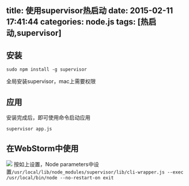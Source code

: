 title: 使用supervisor热启动
date: 2015-02-11 17:41:44
categories: node.js
tags: [热启动,supervisor]
---
<!--more-->
## 安装
```shell
sudo npm install -g supervisor
```
全局安装supervisor，mac上需要权限
## 应用
安装完成后，即可使用命令启动应用
```shell
supervisor app.js
```
## 在WebStorm中使用
![](/img/15021101.png)
按如上设置，Node parameters中设置`/usr/local/lib/node_modules/supervisor/lib/cli-wrapper.js --exec         /usr/local/bin/node --no-restart-on exit`